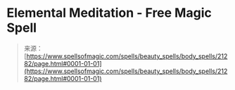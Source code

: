 <!--yml

category: 未分类

date: 2024-06-12 19:04:37

-->

# Elemental Meditation - Free Magic Spell

> 来源：[https://www.spellsofmagic.com/spells/beauty_spells/body_spells/21282/page.html#0001-01-01](https://www.spellsofmagic.com/spells/beauty_spells/body_spells/21282/page.html#0001-01-01)
